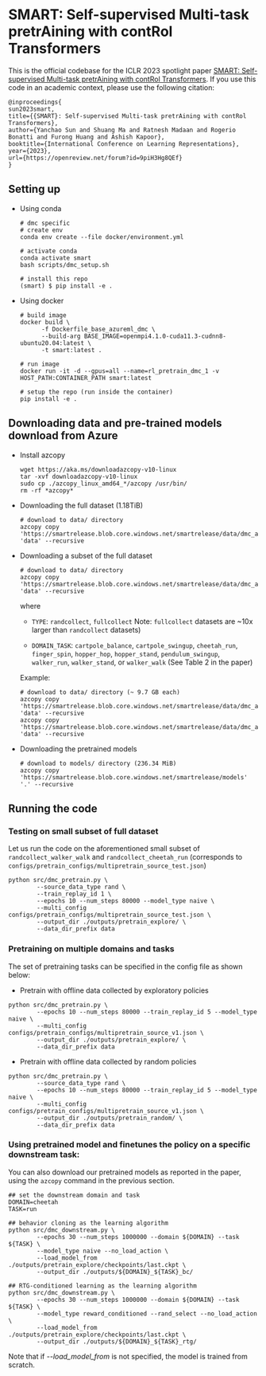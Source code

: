 # SMART: Self-supervised Multi-task pretrAining with contRol Transformers

This is the official codebase for the ICLR 2023 spotlight paper [SMART: Self-supervised Multi-task pretrAining with contRol Transformers](https://openreview.net/forum?id=9piH3Hg8QEf).
If you use this code in an academic context, please use the following citation:

```
@inproceedings{
sun2023smart,
title={{SMART}: Self-supervised Multi-task pretrAining with contRol Transformers},
author={Yanchao Sun and Shuang Ma and Ratnesh Madaan and Rogerio Bonatti and Furong Huang and Ashish Kapoor},
booktitle={International Conference on Learning Representations},
year={2023},
url={https://openreview.net/forum?id=9piH3Hg8QEf}
}
```

## Setting up

- Using conda

  ```
  # dmc specific
  # create env
  conda env create --file docker/environment.yml

  # activate conda
  conda activate smart
  bash scripts/dmc_setup.sh

  # install this repo
  (smart) $ pip install -e .
  ```

- Using docker

  ```
  # build image
  docker build \
        -f Dockerfile_base_azureml_dmc \
        --build-arg BASE_IMAGE=openmpi4.1.0-cuda11.3-cudnn8-ubuntu20.04:latest \
        -t smart:latest .

  # run image
  docker run -it -d --gpus=all --name=rl_pretrain_dmc_1 -v HOST_PATH:CONTAINER_PATH smart:latest

  # setup the repo (run inside the container)
  pip install -e .
  ```

## Downloading data and pre-trained models download from Azure

- Install azcopy

  ```
  wget https://aka.ms/downloadazcopy-v10-linux
  tar -xvf downloadazcopy-v10-linux
  sudo cp ./azcopy_linux_amd64_*/azcopy /usr/bin/
  rm -rf *azcopy*
  ```

- Downloading the full dataset (1.18TiB)

  ```
  # download to data/ directory
  azcopy copy 'https://smartrelease.blob.core.windows.net/smartrelease/data/dmc_ae' 'data' --recursive
  ```

- Downloading a subset of the full dataset

  ```
  # download to data/ directory
  azcopy copy 'https://smartrelease.blob.core.windows.net/smartrelease/data/dmc_ae/TYPE_DOMAIN_TASK' 'data' --recursive
  ```

  where

  - `TYPE`: `randcollect`, `fullcollect`
    Note: `fullcollect` datasets are ~10x larger than `randcollect` datasets)

  - `DOMAIN_TASK`: `cartpole_balance`, `cartpole_swingup`, `cheetah_run`, `finger_spin`, `hopper_hop`, `hopper_stand`, `pendulum_swingup`, `walker_run`, `walker_stand`, or  `walker_walk` (See Table 2 in the paper)

  Example:

  ```
  # download to data/ directory (~ 9.7 GB each)
  azcopy copy 'https://smartrelease.blob.core.windows.net/smartrelease/data/dmc_ae/randcollect_walker_walk' 'data' --recursive
  azcopy copy 'https://smartrelease.blob.core.windows.net/smartrelease/data/dmc_ae/randcollect_cheetah_run' 'data' --recursive
  ```

- Downloading the pretrained models

  ```
  # download to models/ directory (236.34 MiB)
  azcopy copy 'https://smartrelease.blob.core.windows.net/smartrelease/models' '.' --recursive
  ```

## Running the code

### Testing on small subset of full dataset

Let us run the code on the aforementioned small subset of `randcollect_walker_walk` and `randcollect_cheetah_run` (corresponds to `configs/pretrain_configs/multipretrain_source_test.json`)

```
python src/dmc_pretrain.py \
        --source_data_type rand \
        --train_replay_id 1 \
        --epochs 10 --num_steps 80000 --model_type naive \
        --multi_config configs/pretrain_configs/multipretrain_source_test.json \
        --output_dir ./outputs/pretrain_explore/ \
        --data_dir_prefix data
```

### Pretraining on multiple domains and tasks

The set of pretraining tasks can be specified in the config file as shown below:

- Pretrain with offline data collected by exploratory policies

```
python src/dmc_pretrain.py \
        --epochs 10 --num_steps 80000 --train_replay_id 5 --model_type naive \
        --multi_config configs/pretrain_configs/multipretrain_source_v1.json \
        --output_dir ./outputs/pretrain_explore/ \
        --data_dir_prefix data
```

- Pretrain with offline data collected by random policies

```
python src/dmc_pretrain.py \
        --source_data_type rand \
        --epochs 10 --num_steps 80000 --train_replay_id 5 --model_type naive \
        --multi_config configs/pretrain_configs/multipretrain_source_v1.json \
        --output_dir ./outputs/pretrain_random/ \
        --data_dir_prefix data
```

### Using pretrained model and finetunes the policy on a specific downstream task:

You can also download our pretrained models as reported in the paper, using the `azcopy` command in the previous section.

```
## set the downstream domain and task
DOMAIN=cheetah
TASK=run

## behavior cloning as the learning algorithm
python src/dmc_downstream.py \
        --epochs 30 --num_steps 1000000 --domain ${DOMAIN} --task ${TASK} \
        --model_type naive --no_load_action \
        --load_model_from ./outputs/pretrain_explore/checkpoints/last.ckpt \
        --output_dir ./outputs/${DOMAIN}_${TASK}_bc/

## RTG-conditioned learning as the learning algorithm
python src/dmc_downstream.py \
        --epochs 30 --num_steps 1000000 --domain ${DOMAIN} --task ${TASK} \
        --model_type reward_conditioned --rand_select --no_load_action \
        --load_model_from ./outputs/pretrain_explore/checkpoints/last.ckpt \
        --output_dir ./outputs/${DOMAIN}_${TASK}_rtg/
```

Note that if *--load_model_from* is not specified, the model is trained from scratch.
